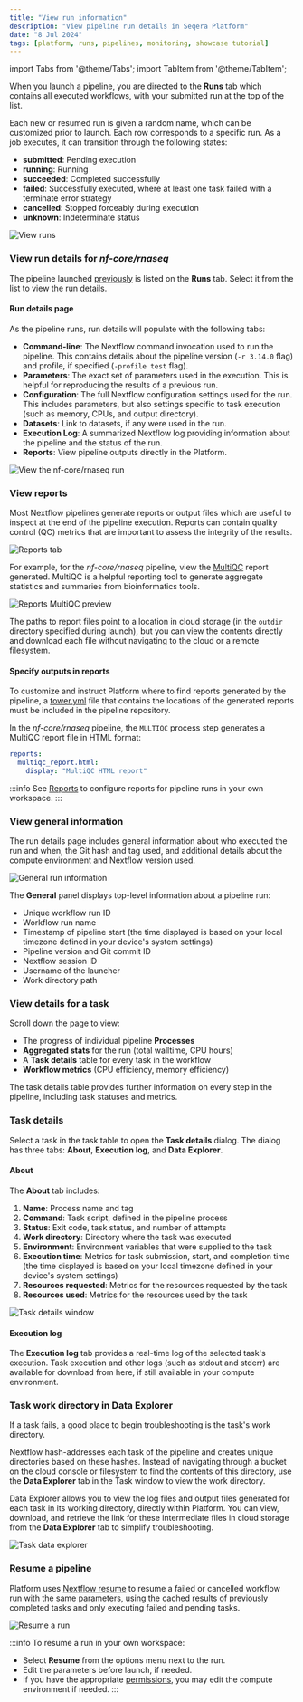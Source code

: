 ```yaml
---
title: "View run information"
description: "View pipeline run details in Seqera Platform"
date: "8 Jul 2024"
tags: [platform, runs, pipelines, monitoring, showcase tutorial]
---
```


import Tabs from '@theme/Tabs';
import TabItem from '@theme/TabItem';

When you launch a pipeline, you are directed to the **Runs** tab which contains all executed workflows, with your submitted run at the top of the list. 

Each new or resumed run is given a random name, which can be customized prior to launch. Each row corresponds to a specific run. As a job executes, it can transition through the following states:

- **submitted**: Pending execution
- **running**: Running
- **succeeded**: Completed successfully
- **failed**: Successfully executed, where at least one task failed with a terminate error strategy
- **cancelled**: Stopped forceably during execution
- **unknown**: Indeterminate status

![View runs](assets/sp-cloud-view-all-runs.gif)

### View run details for *nf-core/rnaseq*

The pipeline launched [previously](./launch-pipelines) is listed on the **Runs** tab. Select it from the list to view the run details.

#### Run details page

As the pipeline runs, run details will populate with the following tabs:

- **Command-line**: The Nextflow command invocation used to run the pipeline. This contains details about the pipeline version (`-r 3.14.0` flag) and profile, if specified (`-profile test` flag).
- **Parameters**: The exact set of parameters used in the execution. This is helpful for reproducing the results of a previous run.
- **Configuration**: The full Nextflow configuration settings used for the run. This includes parameters, but also settings specific to task execution (such as memory, CPUs, and output directory).
- **Datasets**: Link to datasets, if any were used in the run.
- **Execution Log**: A summarized Nextflow log providing information about the pipeline and the status of the run.
- **Reports**: View pipeline outputs directly in the Platform.

![View the nf-core/rnaseq run](assets/sp-cloud-run-info.gif)

### View reports

Most Nextflow pipelines generate reports or output files which are useful to inspect at the end of the pipeline execution. Reports can contain quality control (QC) metrics that are important to assess the integrity of the results.

![Reports tab](assets/reports-tab.png)

For example, for the *nf-core/rnaseq* pipeline, view the [MultiQC](https://docs.seqera.io/multiqc) report generated. MultiQC is a helpful reporting tool to generate aggregate statistics and summaries from bioinformatics tools.

![Reports MultiQC preview](assets/reports-preview.png)

The paths to report files point to a location in cloud storage (in the `outdir` directory specified during launch), but you can view the contents directly and download each file without navigating to the cloud or a remote filesystem.

#### Specify outputs in reports

To customize and instruct Platform where to find reports generated by the pipeline, a [tower.yml](https://github.com/nf-core/rnaseq/blob/master/tower.yml) file that contains the locations of the generated reports must be included in the pipeline repository. 

In the *nf-core/rnaseq* pipeline, the `MULTIQC` process step generates a MultiQC report file in HTML format:

```yaml
reports:
  multiqc_report.html:
    display: "MultiQC HTML report"
```

:::info
See [Reports](../../reports/overview) to configure reports for pipeline runs in your own workspace. 
:::

### View general information

The run details page includes general information about who executed the run and when, the Git hash and tag used, and additional details about the compute environment and Nextflow version used.

![General run information](assets/general-run-details.gif)

The **General** panel displays top-level information about a pipeline run:

- Unique workflow run ID
- Workflow run name
- Timestamp of pipeline start (the time displayed is based on your local timezone defined in your device's system settings)
- Pipeline version and Git commit ID
- Nextflow session ID
- Username of the launcher
- Work directory path

### View details for a task

Scroll down the page to view:

- The progress of individual pipeline **Processes**
- **Aggregated stats** for the run (total walltime, CPU hours)
- A **Task details** table for every task in the workflow
- **Workflow metrics** (CPU efficiency, memory efficiency)

The task details table provides further information on every step in the pipeline, including task statuses and metrics.

### Task details

Select a task in the task table to open the **Task details** dialog. The dialog has three tabs: **About**, **Execution log**, and **Data Explorer**.

#### About

The **About** tab includes:

1. **Name**: Process name and tag
2. **Command**: Task script, defined in the pipeline process
3. **Status**: Exit code, task status, and number of attempts
4. **Work directory**: Directory where the task was executed
5. **Environment**: Environment variables that were supplied to the task
6. **Execution time**: Metrics for task submission, start, and completion time (the time displayed is based on your local timezone defined in your device's system settings)
7. **Resources requested**: Metrics for the resources requested by the task
8. **Resources used**: Metrics for the resources used by the task

![Task details window](assets/task-details.gif)

#### Execution log

The **Execution log** tab provides a real-time log of the selected task's execution. Task execution and other logs (such as stdout and stderr) are available for download from here, if still available in your compute environment.

### Task work directory in Data Explorer

If a task fails, a good place to begin troubleshooting is the task's work directory.

Nextflow hash-addresses each task of the pipeline and creates unique directories based on these hashes. Instead of navigating through a bucket on the cloud console or filesystem to find the contents of this directory, use the **Data Explorer** tab in the Task window to view the work directory.

Data Explorer allows you to view the log files and output files generated for each task in its working directory, directly within Platform. You can view, download, and retrieve the link for these intermediate files in cloud storage from the **Data Explorer** tab to simplify troubleshooting.

![Task data explorer](assets/sp-cloud-task-data-explorer.gif)

### Resume a pipeline

Platform uses [Nextflow resume](../../launch/cache-resume) to resume a failed or cancelled workflow run with the same parameters, using the cached results of previously completed tasks and only executing failed and pending tasks.

![Resume a run](assets/sp-cloud-resume-a-run.gif)

:::info 
To resume a run in your own workspace:

- Select **Resume** from the options menu next to the run.
- Edit the parameters before launch, if needed.
- If you have the appropriate [permissions](../../orgs-and-teams/roles), you may edit the compute environment if needed.
:::

